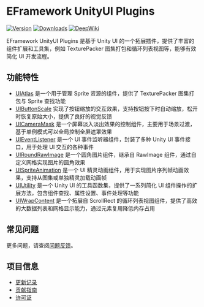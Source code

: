 # EFramework UnityUI Plugins

[![Version](https://img.shields.io/npm/v/org.eframework.u3d.ugui)](https://www.npmjs.com/package/org.eframework.u3d.ugui)
[![Downloads](https://img.shields.io/npm/dm/org.eframework.u3d.ugui)](https://www.npmjs.com/package/org.eframework.u3d.ugui)
[![DeepWiki](https://img.shields.io/badge/DeepWiki-Explore-blue)](https://deepwiki.com/eframework-org/U3D.UGUI)

EFramework UnityUI Plugins 是基于 Unity UI 的一个拓展插件，提供了丰富的组件扩展和工具集，例如 TexturePacker 图集打包和循环列表视图等，能够有效简化 UI 开发流程。

## 功能特性

- [UIAtlas](Documentation~/UIAtlas.md) 是一个用于管理 Sprite 资源的组件，提供了 TexturePacker 图集打包与 Sprite 查找功能
- [UIButtonScale](Documentation~/UIButtonScale.md) 实现了按钮缩放的交互效果，支持按钮按下时自动缩放，松开时恢复原始大小，提供了良好的视觉反馈
- [UICameraMask](Documentation~/UICameraMask.md) 是一个屏幕淡入淡出效果的控制组件，主要用于场景过渡，基于单例模式可以全局控制全屏遮罩效果
- [UIEventListener](Documentation~/UIEventListener.md) 是一个 UI 事件监听器组件，封装了多种 Unity UI 事件接口，用于处理 UI 交互的各种事件
- [UIRoundRawImage](Documentation~/UIRoundRawImage.md) 是一个圆角图片组件，继承自 RawImage 组件，通过自定义网格实现图片的圆角效果
- [UISpriteAnimation](Documentation~/UISpriteAnimation.md) 是一个 UI 精灵动画组件，用于实现图片序列帧动画效果，支持从图集或单独精灵加载动画帧
- [UIUtility](Documentation~/UIUtility.md) 是一个 Unity UI 的工具函数集，提供了一系列简化 UI 组件操作的扩展方法，包含组件查找、属性设置、事件处理等功能
- [UIWrapContent](Documentation~/UIWrapContent.md) 是一个拓展自 ScrollRect 的循环列表视图组件，提供了高效的大数据列表和网格显示能力，通过元素复用降低内存占用

## 常见问题

更多问题，请查阅[问题反馈](CONTRIBUTING.md#问题反馈)。

## 项目信息

- [更新记录](CHANGELOG.md)
- [贡献指南](CONTRIBUTING.md)
- [许可证](LICENSE.md)